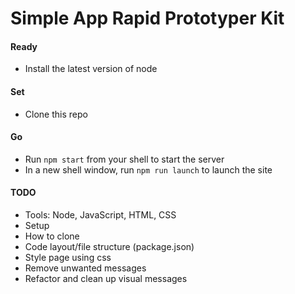 # Simple App Rapid Prototyper Kit #

#### Ready ####
- Install the latest version of node

#### Set ####
- Clone this repo

#### Go ####
- Run `npm start` from your shell to start the server
- In a new shell window, run `npm run launch` to launch the site

#### TODO ####
- Tools: Node, JavaScript, HTML, CSS 
- Setup
- How to clone
- Code layout/file structure (package.json)
- Style page using css
- Remove unwanted messages
- Refactor and clean up visual messages
